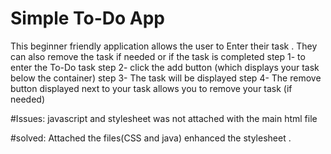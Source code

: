 # Simple To-Do App 
This beginner friendly application allows the user to Enter their task . They can also remove the task if needed or if the task is completed
step 1- to enter the To-Do task
step 2- click the add button (which displays your task below the container)
step 3- The task will be displayed
step 4- The remove button displayed next to your task allows you to remove your task (if needed)

#Issues:
javascript and stylesheet was not attached with the main html file

#solved:
Attached the files(CSS and java) enhanced the stylesheet .
